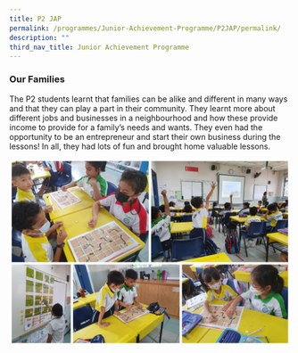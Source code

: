 ```yaml
---
title: P2 JAP
permalink: /programmes/Junior-Achievement-Programme/P2JAP/permalink/
description: ""
third_nav_title: Junior Achievement Programme
---
```

### **Our Families**
The P2 students learnt that families can be alike and different in many ways and that they can play a part in their community. They learnt more about different jobs and businesses in a neighbourhood and how these provide income to provide for a family’s needs and wants. They even had the opportunity to be an entrepreneur and start their own business during the lessons! In all, they had lots of fun and brought home valuable lessons.

![](/images/Programmes/2022/JAP/2022%20P2%20JAP.jpg)